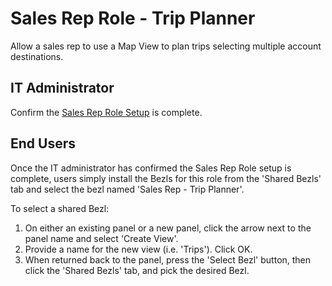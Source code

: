 # Sales Rep Role - Trip Planner

Allow a sales rep to use a Map View to plan trips selecting multiple account destinations.

## IT Administrator

Confirm the [Sales Rep Role Setup](https://github.com/bezlio/bezlio-apps/tree/master/roles/sales-rep) is complete.

## End Users
Once the IT administrator has confirmed the Sales Rep Role setup is complete, users simply install the Bezls for this role from the 'Shared Bezls' tab and select the bezl named 'Sales Rep - Trip Planner'.

To select a shared Bezl:

1. On either an existing panel or a new panel, click the arrow next to the panel name and select 'Create View'.
2. Provide a name for the new view (i.e. 'Trips').  Click OK.
3. When returned back to the panel, press the 'Select Bezl' button, then click the 'Shared Bezls' tab, and pick the desired Bezl.